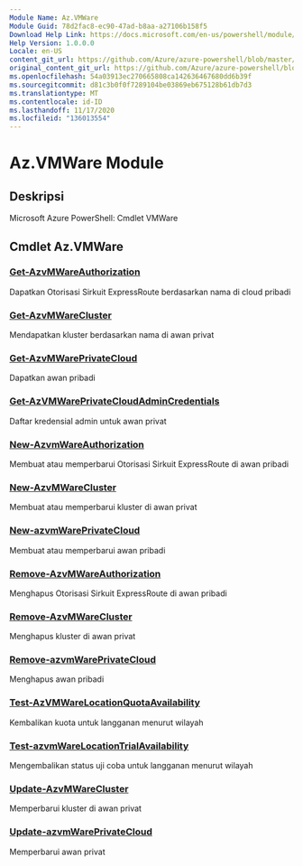 ```yaml
---
Module Name: Az.VMWare
Module Guid: 78d2fac8-ec90-47ad-b8aa-a27106b158f5
Download Help Link: https://docs.microsoft.com/en-us/powershell/module/az.vmware
Help Version: 1.0.0.0
Locale: en-US
content_git_url: https://github.com/Azure/azure-powershell/blob/master/src/VMWare/help/Az.VMWare.md
original_content_git_url: https://github.com/Azure/azure-powershell/blob/master/src/VMWare/help/Az.VMWare.md
ms.openlocfilehash: 54a03913ec270665808ca142636467680dd6b39f
ms.sourcegitcommit: d81c3b0f0f7289104be03869eb675128b61db7d3
ms.translationtype: MT
ms.contentlocale: id-ID
ms.lasthandoff: 11/17/2020
ms.locfileid: "136013554"
---
```

# Az.VMWare Module
## Deskripsi
Microsoft Azure PowerShell: Cmdlet VMWare

## Cmdlet Az.VMWare
### [Get-AzvMWareAuthorization](Get-AzVMWareAuthorization.md)
Dapatkan Otorisasi Sirkuit ExpressRoute berdasarkan nama di cloud pribadi

### [Get-AzvMWareCluster](Get-AzVMWareCluster.md)
Mendapatkan kluster berdasarkan nama di awan privat

### [Get-AzvMWarePrivateCloud](Get-AzVMWarePrivateCloud.md)
Dapatkan awan pribadi

### [Get-AzVMWarePrivateCloudAdminCredentials](Get-AzVMWarePrivateCloudAdminCredentials.md)
Daftar kredensial admin untuk awan privat

### [New-AzvmWareAuthorization](New-AzVMWareAuthorization.md)
Membuat atau memperbarui Otorisasi Sirkuit ExpressRoute di awan pribadi

### [New-AzvMWareCluster](New-AzVMWareCluster.md)
Membuat atau memperbarui kluster di awan privat

### [New-azvmWarePrivateCloud](New-AzVMWarePrivateCloud.md)
Membuat atau memperbarui awan pribadi

### [Remove-AzvMWareAuthorization](Remove-AzVMWareAuthorization.md)
Menghapus Otorisasi Sirkuit ExpressRoute di awan pribadi

### [Remove-AzvMWareCluster](Remove-AzVMWareCluster.md)
Menghapus kluster di awan privat

### [Remove-azvmWarePrivateCloud](Remove-AzVMWarePrivateCloud.md)
Menghapus awan pribadi

### [Test-AzVMWareLocationQuotaAvailability](Test-AzVMWareLocationQuotaAvailability.md)
Kembalikan kuota untuk langganan menurut wilayah

### [Test-azvmWareLocationTrialAvailability](Test-AzVMWareLocationTrialAvailability.md)
Mengembalikan status uji coba untuk langganan menurut wilayah

### [Update-AzvMWareCluster](Update-AzVMWareCluster.md)
Memperbarui kluster di awan privat

### [Update-azvmWarePrivateCloud](Update-AzVMWarePrivateCloud.md)
Memperbarui awan privat

